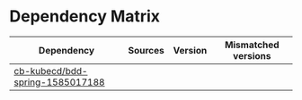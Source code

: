 # Dependency Matrix

Dependency | Sources | Version | Mismatched versions
---------- | ------- | ------- | -------------------
[cb-kubecd/bdd-spring-1585017188](https://github.com/cb-kubecd/bdd-spring-1585017188.git) |  | []() | 
